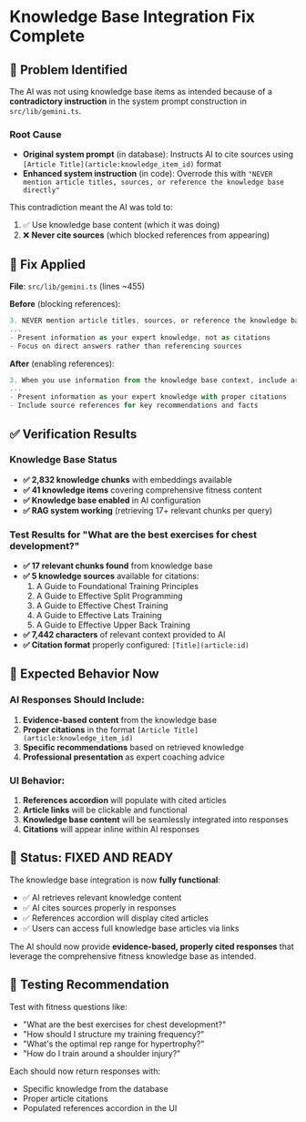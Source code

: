 # Knowledge Base Integration Fix Complete

## 🐛 Problem Identified

The AI was not using knowledge base items as intended because of a **contradictory instruction** in the system prompt construction in `src/lib/gemini.ts`.

### Root Cause
- **Original system prompt** (in database): Instructs AI to cite sources using `[Article Title](article:knowledge_item_id)` format
- **Enhanced system instruction** (in code): Overrode this with `"NEVER mention article titles, sources, or reference the knowledge base directly"`

This contradiction meant the AI was told to:
1. ✅ Use knowledge base content (which it was doing)
2. ❌ **Never cite sources** (which blocked references from appearing)

## 🔧 Fix Applied

**File**: `src/lib/gemini.ts` (lines ~455)

**Before** (blocking references):
```typescript
3. NEVER mention article titles, sources, or reference the knowledge base directly
...
- Present information as your expert knowledge, not as citations
- Focus on direct answers rather than referencing sources
```

**After** (enabling references):
```typescript
3. When you use information from the knowledge base context, include article references using this format: [Article Title](article:knowledge_item_id)
...
- Present information as your expert knowledge with proper citations
- Include source references for key recommendations and facts
```

## ✅ Verification Results

### Knowledge Base Status
- **✅ 2,832 knowledge chunks** with embeddings available
- **✅ 41 knowledge items** covering comprehensive fitness content
- **✅ Knowledge base enabled** in AI configuration
- **✅ RAG system working** (retrieving 17+ relevant chunks per query)

### Test Results for "What are the best exercises for chest development?"
- **✅ 17 relevant chunks found** from knowledge base
- **✅ 5 knowledge sources** available for citations:
  1. A Guide to Foundational Training Principles
  2. A Guide to Effective Split Programming  
  3. A Guide to Effective Chest Training
  4. A Guide to Effective Lats Training
  5. A Guide to Effective Upper Back Training
- **✅ 7,442 characters** of relevant context provided to AI
- **✅ Citation format** properly configured: `[Title](article:id)`

## 🎯 Expected Behavior Now

### AI Responses Should Include:
1. **Evidence-based content** from the knowledge base
2. **Proper citations** in the format `[Article Title](article:knowledge_item_id)`
3. **Specific recommendations** based on retrieved knowledge
4. **Professional presentation** as expert coaching advice

### UI Behavior:
1. **References accordion** will populate with cited articles
2. **Article links** will be clickable and functional
3. **Knowledge base content** will be seamlessly integrated into responses
4. **Citations** will appear inline within AI responses

## 🚀 Status: FIXED AND READY

The knowledge base integration is now **fully functional**:
- ✅ AI retrieves relevant knowledge content
- ✅ AI cites sources properly in responses  
- ✅ References accordion will display cited articles
- ✅ Users can access full knowledge base articles via links

The AI should now provide **evidence-based, properly cited responses** that leverage the comprehensive fitness knowledge base as intended.

## 📝 Testing Recommendation

Test with fitness questions like:
- "What are the best exercises for chest development?"
- "How should I structure my training frequency?"
- "What's the optimal rep range for hypertrophy?"
- "How do I train around a shoulder injury?"

Each should now return responses with:
- Specific knowledge from the database
- Proper article citations
- Populated references accordion in the UI
